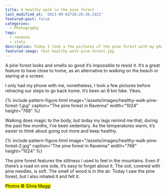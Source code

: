 ```yaml
---
title: A healthy walk in the pine forest
last_modified_at: '2021-09-02T20:28:36.292Z'
featured-post: false
categories:
  - Photography
tags:
  - ravenna
  - italy
description: Today I took a few pictures of the pine forest with my phone. It's a great feature to have close to home as an alternative to walking on the beach.
featured-image: feat-healthy-walk-pine-forest.jpg
---
```

<p class="lead">A pine forest looks and smells so good it’s impossible to resist it. It’s a great feature to have close to home, as an alternative to walking on the beach or staring at a screen.</p>

<!--more-->

I only had my phone with me, nonetheless, I took a few pictures before retracing our steps to go back home. It’s been an 8 km hike. Yikes.

{% include pattern-figure.html image="/assets/images/healthy-walk-pine-forest-1.jpg" caption="The pine forest in Ravenna" width="1024" height="768" %}

Walking does magic to the body, but today my legs remind me that, during the past few months, I’ve been sedentary. As the temperatures warm, it’s easier to think about going out more and keep healthy.

{% include pattern-figure.html image="/assets/images/healthy-walk-pine-forest-2.jpg" caption="The pine forest in Ravenna" width="768" height="1024" %}

The pine forest features the stillness I used to feel in the mountains. Even if there’s a road on one side, it’s easy to forget about it. The soil, covered with pine needles, is soft. The smell of wood is in the air. Today I saw the pine forest, but I also inhaled it and felt it.

<p class="detached"><mark class="highlight small">Photos &copy; Silvia Maggi</mark></p>
